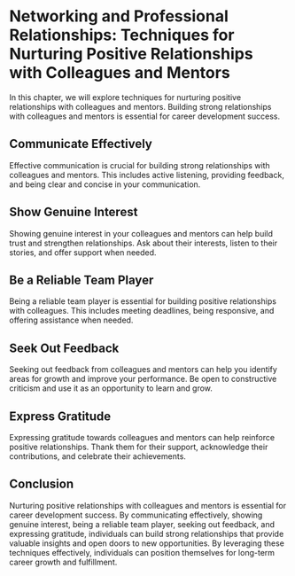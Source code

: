 Networking and Professional Relationships: Techniques for Nurturing Positive Relationships with Colleagues and Mentors
======================================================================================================================

In this chapter, we will explore techniques for nurturing positive relationships with colleagues and mentors. Building strong relationships with colleagues and mentors is essential for career development success.

Communicate Effectively
-----------------------

Effective communication is crucial for building strong relationships with colleagues and mentors. This includes active listening, providing feedback, and being clear and concise in your communication.

Show Genuine Interest
---------------------

Showing genuine interest in your colleagues and mentors can help build trust and strengthen relationships. Ask about their interests, listen to their stories, and offer support when needed.

Be a Reliable Team Player
-------------------------

Being a reliable team player is essential for building positive relationships with colleagues. This includes meeting deadlines, being responsive, and offering assistance when needed.

Seek Out Feedback
-----------------

Seeking out feedback from colleagues and mentors can help you identify areas for growth and improve your performance. Be open to constructive criticism and use it as an opportunity to learn and grow.

Express Gratitude
-----------------

Expressing gratitude towards colleagues and mentors can help reinforce positive relationships. Thank them for their support, acknowledge their contributions, and celebrate their achievements.

Conclusion
----------

Nurturing positive relationships with colleagues and mentors is essential for career development success. By communicating effectively, showing genuine interest, being a reliable team player, seeking out feedback, and expressing gratitude, individuals can build strong relationships that provide valuable insights and open doors to new opportunities. By leveraging these techniques effectively, individuals can position themselves for long-term career growth and fulfillment.
